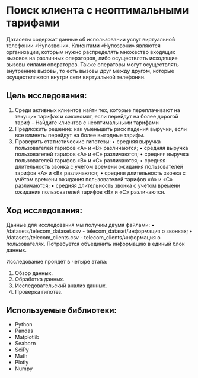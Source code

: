 # Поиск клиента с неоптимальными тарифами
Датасеты содержат данные об использовании услуг виртуальной телефонии «Нупозвони». Клиентами «Нупозвони» являются организации, которым нужно распределять множество входящих вызовов на различных операторов, либо осуществлять исходящие вызовы силами операторов. Также операторы могут осуществлять внутренние вызовы, то есть вызовы друг между другом, которые осуществляются внутри сети виртуальной телефонии.

## Цель исследования:
1.	Среди активных клиентов найти тех, которые переплачивают на текущих тарифах и сэкономят, если перейдут на более дорогой тариф - Найдите клиентов с неоптимальными тарифами
2.	Предложить решение: как уменьшить риск падения выручки, если все клиенты перейдут на более выгодные тарифы.
3.	Проверить статистические гипотезы:
•	средняя выручка пользователей тарифов «A» и «B» различаются;
•	средняя выручка пользователей тарифов «A» и «C» различаются;
•	средняя выручка пользователей тарифов «B» и «C» различаются;
•	средняя длительность звонка с учётом времени ожидания пользователей тарифов «A» и «B» различаются;
•	средняя длительность звонка с учётом времени ожидания пользователей тарифов «A» и «C» различаются;
•	средняя длительность звонка с учётом времени ожидания пользователей тарифов «B» и «C» различаются.


## Ход исследования:

Данные для исследования мы получим двумя файлами:
•	/datasets/telecom_dataset.csv - telecom_dataset/информация о звонках;
•	/datasets/telecom_clients.csv - telecom_clients/информация о пользователях.
Потребуется объединить информацию в единый блок данных.


Исследование пройдёт в четыре этапа:
1.	Обзор данных.
2.	Обработка данных.
3.	Исследовательский анализ данных.
4.	Проверка гипотез.



## Используемые библиотеки:
* Python
* Pandas
* Matplotlib
* Seaborn
* SciPy
* Math
* Plotly
* Numpy
